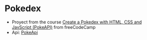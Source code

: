 # Pokedex

- Proyect from the course [Create a Pokedex with HTML, CSS and JavScript (PokeAPI)](https://www.youtube.com/watch?v=drXkf_rytRs) from freeCodeCamp
- Api: [PokeApi](https://pokeapi.co/)

